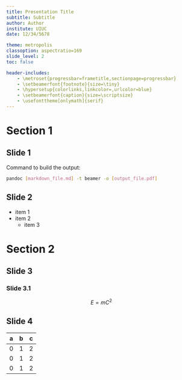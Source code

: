 ```yaml
---
title: Presentation Title
subtitle: Subtitle
author: Author
institute: UIUC
date: 12/34/5678

theme: metropolis
classoption: aspectratio=169
slide_level: 2
toc: false

header-includes: 
	- \metroset{progressbar=frametitle,sectionpage=progressbar}
	- \setbeamerfont{footnote}{size=\tiny}
	- \hypersetup{colorlinks,linkcolor=,urlcolor=blue}
	- \setbeamerfont{caption}{size=\scriptsize}
	- \usefonttheme[onlymath]{serif}
---
```


# Section 1

## Slide 1
Command to build the output:

```bash
pandoc [markdown_file.md] -t beamer -o [output_file.pdf]
```

## Slide 2
- item 1
- item 2
	- item 3

# Section 2
## Slide 3
### Slide 3.1
$$E=mC^2$$

## Slide 4
| a | b | c |
|---|---|---|
| 0 | 1 | 2 |
| 0 | 1 | 2 |
| 0 | 1 | 2 |
